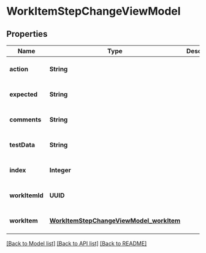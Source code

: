 # WorkItemStepChangeViewModel
## Properties

| Name | Type | Description | Notes |
|------------ | ------------- | ------------- | -------------|
| **action** | **String** |  | [optional] [default to null] |
| **expected** | **String** |  | [optional] [default to null] |
| **comments** | **String** |  | [optional] [default to null] |
| **testData** | **String** |  | [optional] [default to null] |
| **index** | **Integer** |  | [optional] [default to null] |
| **workItemId** | **UUID** |  | [optional] [default to null] |
| **workItem** | [**WorkItemStepChangeViewModel_workItem**](WorkItemStepChangeViewModel_workItem.md) |  | [optional] [default to null] |

[[Back to Model list]](../README.md#documentation-for-models) [[Back to API list]](../README.md#documentation-for-api-endpoints) [[Back to README]](../README.md)

